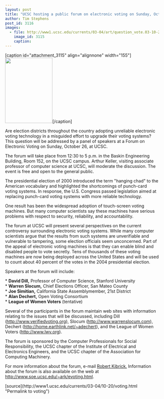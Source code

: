 ```yaml
---
layout: post
title: "UCSC hosting a public forum on electronic voting on Sunday, October 26"
author: Tim Stephens
post_id: 3116
images:
  - file: http://www1.ucsc.edu/currents/03-04/art/question_vote.03-10-20.155.jpg
    image_id: 3115
    caption: 
---
```


[caption id="attachment_3115" align="alignnone" width="155"]<a href="http://localhost/mysite/wp-content/uploads/2003/10/question_vote.03-10-20.155.jpg"><img class="size-full wp-image-3115" src="http://localhost/mysite/wp-content/uploads/2003/10/question_vote.03-10-20.155.jpg" alt="" width="155" height="214" /></a>[/caption]
<p>
  Are election districts throughout the country adopting unreliable electronic voting technology in a misguided effort to upgrade their voting systems? This question will be addressed by a panel of speakers at a Forum on Electronic Voting on Sunday, October 26, at UCSC.
</p>
<p>
  The forum will take place from 12:30 to 5 p.m. in the Baskin Engineering Building, Room 152, on the UCSC campus. Arthur Keller, visiting associate professor of computer science at UCSC, will moderate the discussion. The event is free and open to the general public.<br>
</p>
<p>
  The presidential election of 2000 introduced the term "hanging chad" to the American vocabulary and highlighted the shortcomings of punch-card voting systems. In response, the U.S. Congress passed legislation aimed at replacing punch-card voting systems with more reliable technology.
</p>
<p>
  One result has been the widespread adoption of touch-screen voting machines. But many computer scientists say these machines have serious problems with respect to security, reliability, and accountability.<br>
</p>
<p>
  The forum at UCSC will present several perspectives on the current controversy surrounding electronic voting systems. While many computer scientists argue that the results from such systems are unverifiable and vulnerable to tampering, some election officials seem unconcerned. Part of the appeal of electronic voting machines is that they can enable blind and disabled people to vote secretly. Tens of thousands of these voting machines are now being deployed across the United States and will be used to count about 40 percent of the votes in the 2004 presidential election.<br>
</p>
<p>
  Speakers at the forum will include:<br>
</p>
<p>
  * <b>David Dill,</b> Professor of Computer Science, Stanford University<br>
  * <b>Warren Slocum,</b> Chief Elections Officer, San Mateo County<br>
  * <b>Joe Simitian,</b> California State Assemblymember, 21st District<br>
  * <b>Alan Dechert,</b> Open Voting Consortium<br>
  * <b>League of Women Voters</b> (tentative)<br>
</p>
<p>
  Several of the participants in the forum maintain web sites with information relating to the issues that will be discussed, including Dill (<a href="http://www.verifiedvoting.org">http://www.verifiedvoting.org</a>), Slocum (<a href="http://www.warrenslocum.com">http://www.warrenslocum.com</a>), Dechert (<a href="http://home.earthlink.net/%7Eadechert">http://home.earthlink.net/~adechert</a>), and the League of Women Voters (<a href="http://www.lwv.org">http://www.lwv.org</a>).<br>
</p>
<p>
  The forum is sponsored by the Computer Professionals for Social Responsibility, the UCSC chapter of the Institute of Electrical and Electronics Engineers, and the UCSC chapter of the Association for Computing Machinery.<br>
</p>
<p>
  For more information about the forum, e-mail <a href="mailto:kibrick@cruzio.com">Robert Kibrick.</a> Information about the forum is also available on the web at <a href="http://www.soe.ucsc.edu/%7Eark/evoting.html">http://www.soe.ucsc.edu/~ark/evoting.html</a>.<br>
</p>
[source](http://www1.ucsc.edu/currents/03-04/10-20/voting.html "Permalink to voting")
